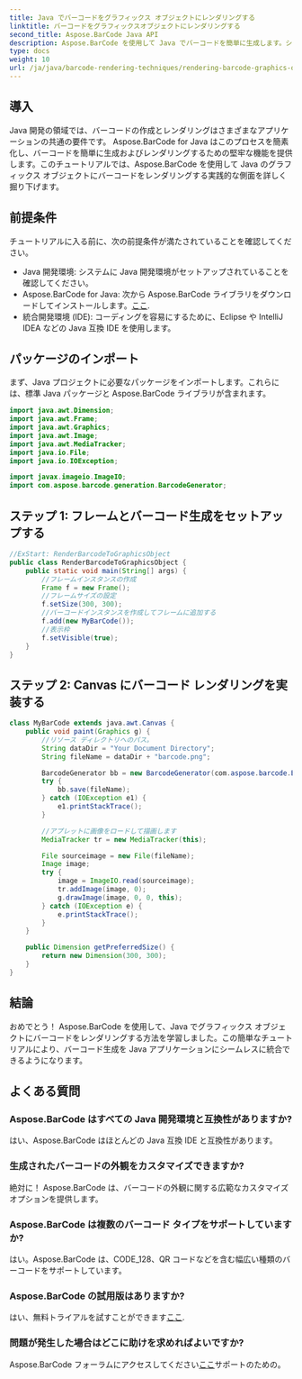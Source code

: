 ```yaml
---
title: Java でバーコードをグラフィックス オブジェクトにレンダリングする
linktitle: バーコードをグラフィックスオブジェクトにレンダリングする
second_title: Aspose.BarCode Java API
description: Aspose.BarCode を使用して Java でバーコードを簡単に生成します。シームレスな統合については、このステップバイステップ ガイドに従ってください。
type: docs
weight: 10
url: /ja/java/barcode-rendering-techniques/rendering-barcode-graphics-object/
---
```


## 導入

Java 開発の領域では、バーコードの作成とレンダリングはさまざまなアプリケーションの共通の要件です。 Aspose.BarCode for Java はこのプロセスを簡素化し、バーコードを簡単に生成およびレンダリングするための堅牢な機能を提供します。このチュートリアルでは、Aspose.BarCode を使用して Java のグラフィックス オブジェクトにバーコードをレンダリングする実践的な側面を詳しく掘り下げます。

## 前提条件

チュートリアルに入る前に、次の前提条件が満たされていることを確認してください。

- Java 開発環境: システムに Java 開発環境がセットアップされていることを確認してください。
-  Aspose.BarCode for Java: 次から Aspose.BarCode ライブラリをダウンロードしてインストールします。[ここ](https://releases.aspose.com/barcode/java/).
- 統合開発環境 (IDE): コーディングを容易にするために、Eclipse や IntelliJ IDEA などの Java 互換 IDE を使用します。

## パッケージのインポート

まず、Java プロジェクトに必要なパッケージをインポートします。これらには、標準 Java パッケージと Aspose.BarCode ライブラリが含まれます。

```java
import java.awt.Dimension;
import java.awt.Frame;
import java.awt.Graphics;
import java.awt.Image;
import java.awt.MediaTracker;
import java.io.File;
import java.io.IOException;

import javax.imageio.ImageIO;
import com.aspose.barcode.generation.BarcodeGenerator;
```

## ステップ 1: フレームとバーコード生成をセットアップする

```java
//ExStart: RenderBarcodeToGraphicsObject
public class RenderBarcodeToGraphicsObject {
    public static void main(String[] args) {
        //フレームインスタンスの作成
        Frame f = new Frame();
        //フレームサイズの設定
        f.setSize(300, 300);
        //バーコードインスタンスを作成してフレームに追加する
        f.add(new MyBarCode());
        //表示枠
        f.setVisible(true);
    }
}
```

## ステップ 2: Canvas にバーコード レンダリングを実装する

```java
class MyBarCode extends java.awt.Canvas {
    public void paint(Graphics g) {
        //リソース ディレクトリへのパス。
        String dataDir = "Your Document Directory";
        String fileName = dataDir + "barcode.png";

        BarcodeGenerator bb = new BarcodeGenerator(com.aspose.barcode.EncodeTypes.CODE_128, "12345678");
        try {
            bb.save(fileName);
        } catch (IOException e1) {
            e1.printStackTrace();
        }

        //アプレットに画像をロードして描画します
        MediaTracker tr = new MediaTracker(this);

        File sourceimage = new File(fileName);
        Image image;
        try {
            image = ImageIO.read(sourceimage);
            tr.addImage(image, 0);
            g.drawImage(image, 0, 0, this);
        } catch (IOException e) {
            e.printStackTrace();
        }
    }

    public Dimension getPreferredSize() {
        return new Dimension(300, 300);
    }
}
```

## 結論

おめでとう！ Aspose.BarCode を使用して、Java でグラフィックス オブジェクトにバーコードをレンダリングする方法を学習しました。この簡単なチュートリアルにより、バーコード生成を Java アプリケーションにシームレスに統合できるようになります。

## よくある質問

### Aspose.BarCode はすべての Java 開発環境と互換性がありますか?
はい、Aspose.BarCode はほとんどの Java 互換 IDE と互換性があります。

### 生成されたバーコードの外観をカスタマイズできますか?
絶対に！ Aspose.BarCode は、バーコードの外観に関する広範なカスタマイズ オプションを提供します。

### Aspose.BarCode は複数のバーコード タイプをサポートしていますか?
はい。Aspose.BarCode は、CODE_128、QR コードなどを含む幅広い種類のバーコードをサポートしています。

### Aspose.BarCode の試用版はありますか?
はい、無料トライアルを試すことができます[ここ](https://releases.aspose.com/).

### 問題が発生した場合はどこに助けを求めればよいですか?
 Aspose.BarCode フォーラムにアクセスしてください[ここ](https://forum.aspose.com/c/barcode/13)サポートのための。
